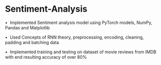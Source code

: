 # Sentiment-Analysis
•  Implemented Sentiment analysis model using PyTorch models, NumPy,  Pandas and Matplotlib

•  Used Concepts of RNN theory, preprocessing, encoding, cleaning, padding and batching data

•  Implemented training and testing on dataset of movie reviews from IMDB with end resulting accuracy of over 80%

